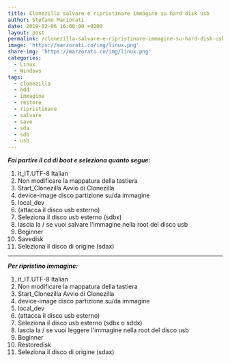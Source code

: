 ```yaml
---
title: Clonezilla salvare e ripristinare immagine su hard disk usb
author: Stefano Marzorati
date: 2019-02-06 16:00:00 +0200
layout: post
permalink: /clonezilla-salvare-e-ripristinare-immagine-su-hard-disk-usb/
image: 'https://marzorati.co/img/linux.png'
share-img: 'https://marzorati.co/img/linux.png'
categories:
  - Linux
  - Windows
tags:
  - clonezilla
  - hdd
  - immagine
  - restore
  - ripristinare
  - salvare
  - save
  - sda
  - sdb
  - usb
---
```

***Fai partire il cd di boot e seleziona quanto segue:***   

1. it_IT.UTF-8 Italian
2. Non modificare la mappatura della tastiera
3. Start_Clonezilla Avvio di Clonezilla
4. device-image disco partizione su/da immagine
5. local_dev
6. (attacca il disco usb esterno)
7. Seleziona il disco usb esterno (sdbx)
8. lascia la / se vuoi salvare l'immagine nella root del disco usb
9. Beginner
10. Savedisk
11. Seleziona il disco di origine (sdax)   
_______________

***Per ripristino immagine:***   

1. it_IT.UTF-8 Italian
2. Non modificare la mappatura della tastiera
3. Start_Clonezilla Avvio di Clonezilla
4. device-image disco partizione su/da immagine
5. local_dev
6. (attacca il disco usb esterno)
7. Seleziona il disco usb esterno (sdbx o sddx)
8. lascia la / se vuoi leggere l'immagine nella root del disco usb
9. Beginner
10. Restoredisk
11. Seleziona il disco di origine (sdax)